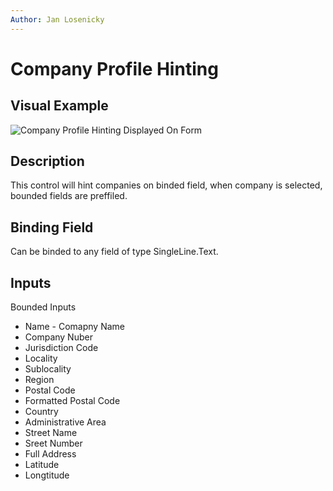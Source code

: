 ```yaml
---
Author: Jan Losenicky
---
```


# Company Profile Hinting

## Visual Example

![Company Profile Hinting Displayed On Form](/.attachments/applications/Controls/companyprofilehintingcontrol.png)


## Description

This control will hint companies on binded field, when company is selected, bounded fields are preffiled.

## Binding Field

Can be binded to any field of type SingleLine.Text.

## Inputs

Bounded Inputs
- Name - Comapny Name
- Company Nuber
- Jurisdiction Code
- Locality
- Sublocality
- Region
- Postal Code
- Formatted Postal Code
- Country
- Administrative Area
- Street Name
- Sreet Number
- Full Address
- Latitude
- Longtitude